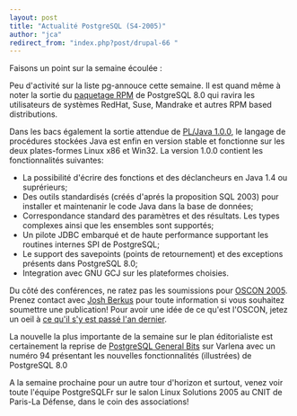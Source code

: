 ```yaml
---
layout: post
title: "Actualité PostgreSQL (S4-2005)"
author: "jca"
redirect_from: "index.php?post/drupal-66 "
---
```



<p></p>

<!--more-->


<p>Faisons un point sur la semaine écoulée :</p>

<p>Peu d'activité sur la liste pg-annouce cette semaine. Il est quand même à noter la sortie du <a href="http://pgfoundry.org/projects/pgsqlrpms">paquetage RPM</a> de PostgreSQL 8.0 qui ravira les utilisateurs de systèmes RedHat, Suse, Mandrake et autres RPM based distributions.</p>

<p>Dans les bacs également la sortie attendue de <a href="http://gborg.postgresql.org/project/pljava/projdisplay.php">PL/Java 1.0.0</a>, le langage de procédures stockées Java est enfin en version stable et fonctionne sur les deux plates-formes Linux x86 et Win32. La version 1.0.0 contient les fonctionnalités suivantes:

</p>

<ul>

<li> La possibilité d'écrire des fonctions et des déclancheurs en Java 1.4 ou suprérieurs;</li>

<li> Des outils standardisés (créés d'aprés la proposition SQL 2003) pour installer et maintenanir le code Java dans la base de données;</li>

<li> Correspondance standard des paramètres et des résultats. Les types complexes ainsi que les ensembles sont supportés;</li>

<li> Un pilote JDBC embarqué et de haute performance supportant les routines internes SPI de PostgreSQL;</li>

<li> Le support des savepoints (points de retournement) et des exceptions présents dans PostgreSQL 8.0;</li>

<li> Integration avec GNU GCJ sur les plateformes choisies.</li>

</ul>

<p>Du côté des conférences, ne ratez pas les soumissions pour <a href="http://conferences.oreillynet.com/os2005/">OSCON 2005</a>. Prenez contact avec <a href="mailto:josh%20at%20postgresql%20dot%20org">Josh Berkus</a> pour toute information si vous souhaitez soumettre une publication! Pour avoir une idée de ce qu'est l'OSCON, jetez un oeil à <a href="http://www.varlena.com/varlena/Images/oscon2004/index.php">ce qu'il s'y est passé l'an dernier</a>.</p>

<p>La nouvelle la plus importante de la semaine sur le plan éditorialiste est certainement  la reprise de <a href="http://www.varlena.com/GeneralBits/">PostgreSQL General Bits</a> sur Varlena avec un numéro 94 présentant les nouvelles fonctionnalités (illustrées) de PostgreSQL 8.0</p>

<p>A la semaine prochaine pour un autre tour d'horizon et surtout, venez voir toute l'équipe PostgreSQLFr sur le salon Linux Solutions 2005 au CNIT de Paris-La Défense, dans le coin des associations!</p>